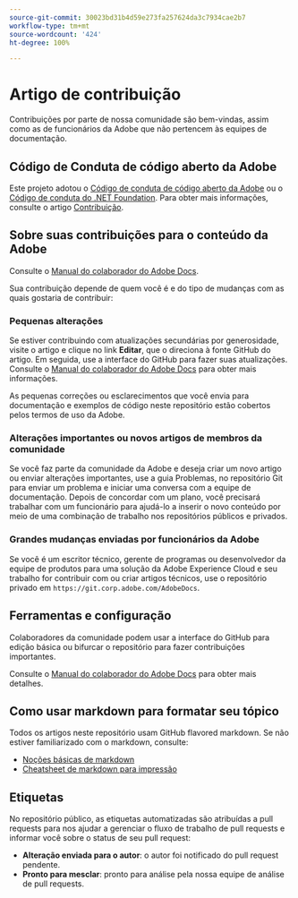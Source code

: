 ```yaml
---
source-git-commit: 30023bd31b4d59e273fa257624da3c7934cae2b7
workflow-type: tm+mt
source-wordcount: '424'
ht-degree: 100%

---
```

# Artigo de contribuição

Contribuições por parte de nossa comunidade são bem-vindas, assim como as de funcionários da Adobe que não pertencem às equipes de documentação.

## Código de Conduta de código aberto da Adobe

Este projeto adotou o [Código de conduta de código aberto da Adobe](code-of-conduct.md) ou o [Código de conduta do .NET Foundation](https://dotnetfoundation.org/code-of-conduct). Para obter mais informações, consulte o artigo [Contribuição](contributing.md).

## Sobre suas contribuições para o conteúdo da Adobe

Consulte o [Manual do colaborador do Adobe Docs](https://experienceleague.adobe.com/docs/contributor/contributor-guide/introduction.html?lang=pt-BR).

Sua contribuição depende de quem você é e do tipo de mudanças com as quais gostaria de contribuir:

### Pequenas alterações

Se estiver contribuindo com atualizações secundárias por generosidade, visite o artigo e clique no link **Editar**, que o direciona à fonte GitHub do artigo. Em seguida, use a interface do GitHub para fazer suas atualizações. Consulte o [Manual do colaborador do Adobe Docs](https://experienceleague.adobe.com/docs/contributor/contributor-guide/introduction.html?lang=pt-BR) para obter mais informações.

As pequenas correções ou esclarecimentos que você envia para documentação e exemplos de código neste repositório estão cobertos pelos termos de uso da Adobe.

### Alterações importantes ou novos artigos de membros da comunidade

Se você faz parte da comunidade da Adobe e deseja criar um novo artigo ou enviar alterações importantes, use a guia Problemas, no repositório Git para enviar um problema e iniciar uma conversa com a equipe de documentação. Depois de concordar com um plano, você precisará trabalhar com um funcionário para ajudá-lo a inserir o novo conteúdo por meio de uma combinação de trabalho nos repositórios públicos e privados.

<!--
If you submit a pull request with significant changes to documentation and code examples, you'll see a message in the pull request asking you to submit an online contribution license agreement (CLA). We need you to complete the online form before we can review your pull request.
-->

### Grandes mudanças enviadas por funcionários da Adobe

Se você é um escritor técnico, gerente de programas ou desenvolvedor da equipe de produtos para uma solução da Adobe Experience Cloud e seu trabalho for contribuir com ou criar artigos técnicos, use o repositório privado em `https://git.corp.adobe.com/AdobeDocs`.

<!--Employees from other parts of the Adobe world should use the public repo for minor updates.-->

## Ferramentas e configuração

Colaboradores da comunidade podem usar a interface do GitHub para edição básica ou bifurcar o repositório para fazer contribuições importantes.

Consulte o [Manual do colaborador do Adobe Docs](https://experienceleague.adobe.com/docs/contributor/contributor-guide/introduction.html?lang=pt-BR) para obter mais detalhes.

## Como usar markdown para formatar seu tópico

Todos os artigos neste repositório usam GitHub flavored markdown. Se não estiver familiarizado com o markdown, consulte:

* [Noções básicas de markdown](https://help.github.com/articles/getting-started-with-writing-and-formatting-on-github/)
* [Cheatsheet de markdown para impressão](https://guides.github.com/pdfs/markdown-cheatsheet-online.pdf)

## Etiquetas

No repositório público, as etiquetas automatizadas são atribuídas a pull requests para nos ajudar a gerenciar o fluxo de trabalho de pull requests e informar você sobre o status de seu pull request:

* **Alteração enviada para o autor**: o autor foi notificado do pull request pendente.
* **Pronto para mesclar**: pronto para análise pela nossa equipe de análise de pull requests.
